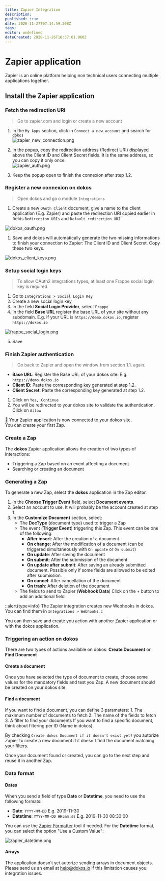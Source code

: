 ```yaml
---
title: Zapier Integration
description: 
published: true
date: 2020-11-27T07:14:59.208Z
tags: 
editor: undefined
dateCreated: 2020-11-26T16:37:01.960Z
---
```


# Zapier application

Zapier is an online platform helping non technical users connecting multiple applications together.

## Install the Zapier application

### Fetch the redirection URI

> Go to zapier.com and login or create a new account

1. In the `My Apps` section, click in `Connect a new account` and search for `dokos`  
![zapier_new_connection.png](/integrations/zapier/zapier_new_connection.png)

1. In the popup, copy the redirection address (Redirect URI) displayed above the Client ID and Client Secret fields.
   It is the same address, so you can copy it only once.  
![zapier_auth.png](/integrations/zapier/zapier_auth.png)

1. Keep the popup open to finish the connexion after step 1.2.

### Register a new connexion on dokos

> Open dokos and go o module `Integrations`

1. Create a new `OAuth Client` document, give a name to the client application (E.g. Zapier) and paste the redirection URI copied earlier in fields `Redirection URIs` and `Default redirection URI`.  

![dokos_oauth.png](/integrations/zapier/dokos_oauth.png)

1. Save and dokos will automatically generate the two missing informations to finish your connection to Zapier: The Client ID and Client Secret.
Copy these two keys.  

![dokos_client_keys.png](/integrations/zapier/dokos_client_keys.png)

### Setup social login keys

> To allow OAuth2 integrations types, at least one Frappe social login key is required.

1. Go to `Integrations > Social Login Key`
1. Create a new social login key
1. In the field **Social Login Provider**, select `Frappe`
1. In the field **Base URL** register the base URL of your site without any subdomain.
  E.g. If your URL is `https://demo.dokos.io`, register `https://dokos.io`  

![frappe_social_login.png](/integrations/zapier/frappe_social_login.png)  

5. Save

### Finish Zapier authentication

> Go back to Zapier and open the window from section 1.1. again.

- **Base URL**: Register the Base URL of your dokos site. E.g. `https://demo.dokos.io`
- **Client ID**: Paste the corresponding key generated at step 1.2.
- **Client Secret**: Paste the corresponding key generated at step 1.2.

1. Click on `Yes, Continue`
1. You will be redirected to your dokos site to validate the authentication. Click on `Allow`

:tada: Your Zapier application is now connected to your dokos site.  
You can create your first Zap.

### Create a Zap

The **dokos** Zapier application allows the creation of two types of interactions:

- Triggering a Zap based on an event affecting a document
- Searching or creating an document

### Generating a Zap

To generate a new Zap, select the **dokos** application in the Zap editor. 

1. In the **Choose Trigger Event** field, select **Document events**.
1. Select an account to use. It will probably be the account created at step 1.
1. In the **Customize Document** section, select:
    - The **DocType** (document type) used to trigger a Zap
    - The event (**Trigger Event**) triggering this Zap.
    This event can be one of the following:
        - **After insert**: After the creation of a document
        - **On change**: After the modification of a document (can be triggered simultaneously with `On update` or `On submit`)
        - **On update**: After saving the document
        - **On submit**: After the submission of the document
        - **On update after submit**: After saving an already submitted document. Possible only if some fields are allowed to be edited after submission.
        - **On cancel**: After cancellation of the document
        - **On trash**: After deletion of the document
    - The fields to send to Zapier (**Webhook Data**)
      Click on the + button to add an additional field

::alert{type=info}
The Zapier integration creates new Webhooks in dokos.  
You can find them in `Integrations > Webhooks`.
::


You can then save and create you action with another Zapier application or with the dokos application.

### Triggering an action on dokos

There are two types of actions available on dokos: **Create Document** or **Find Document**

#### Create a document

Once you have selected the type of document to create, choose some values for the mandatory fields and test you Zap.
A new document should be created on your dokos site.

#### Find a document

If you want to find a document, you can define 3 parameters:
    1. The maximum number of documents to fetch
    2. The name of the fields to fetch
    3. A filter to find your documents
       If you want to find a specific document, think about filtering per ID (Name in dokos).

By checking `Create dokos Document if it doesn't exist yet?` you autorize Zapier to create a new document if it doesn't find the document matching your filters.

Once your document found or created, you can go to the next step and reuse it in another Zap.

### Data format

#### Dates
When you send a field of type **Date** or **Datetime**, you need to use the following formats:

- **Date**: `YYYY-MM-DD`
  E.g. 2019-11-30
- **Datetime**: `YYYY-MM-DD HH:mm:ss`
  E.g. 2019-11-30 08:30:00

You can use the [Zapier Formatter](https://zapier.com/help/create/format/modify-date-formats-in-zaps) tool if needed.
For the **Datetime** format, you can select the option "Use a Custom Value":  

![zapier_datetime.png](/integrations/zapier/zapier_datetime.png)

#### Arrays

The application doesn't yet autorize sending arrays in document objects.
Please send us an email at [help@dokos.io](mailto=help@dokos.io) if this limitation causes you integration issues.
